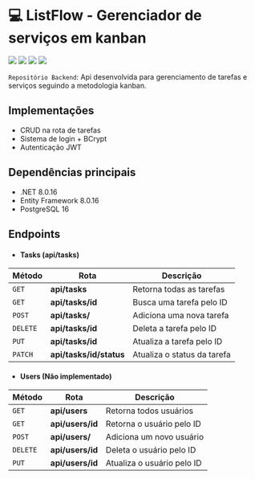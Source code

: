 # 💻 ListFlow - Gerenciador de serviços em kanban

![](https://img.shields.io/badge/C%23/.NET-729)
![](https://img.shields.io/badge/Entity_Framework-749)
![](https://img.shields.io/badge/Postgres-069)
![](https://img.shields.io/badge/Docker-049)

`Repositório Backend`:
Api desenvolvida para gerenciamento de tarefas e serviços seguindo a metodologia kanban.

## Implementações
- CRUD na rota de tarefas
- Sistema de login + BCrypt
- Autenticação JWT
## Dependências principais
- .NET 8.0.16
- Entity Framework 8.0.16
- PostgreSQL 16

## Endpoints
- #### Tasks (api/tasks)

| Método    | Rota                      | Descrição                     |
| ---       | ---                       | ----------------------------- |
| `GET`     | **api/tasks**             | Retorna todas as tarefas      |
| `GET`     | **api/tasks/id**          | Busca uma tarefa pelo ID      |
| `POST`    | **api/tasks/**            | Adiciona uma nova tarefa      |
| `DELETE`  | **api/tasks/id**          | Deleta a tarefa pelo ID       |
| `PUT`     | **api/tasks/id**          | Atualiza a tarefa pelo ID     |
| `PATCH`   | **api/tasks/id/status**   | Atualiza o status da tarefa   |

- #### Users (Não implementado)

| Método    | Rota                      | Descrição                     |
| --------- | ------------------------- | ----------------------------- |
| `GET`     | **api/users**             | Retorna todos usuários        |
| `GET`     | **api/users/id**          | Retorna o usuário pelo ID     |
| `POST`    | **api/users/**            | Adiciona um novo usuário      |
| `DELETE`  | **api/users/id**          | Deleta o usuário pelo ID      |
| `PUT`     | **api/users/id**          | Atualiza o usuário pelo ID    |

